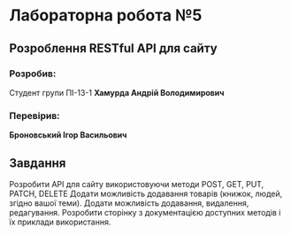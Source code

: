 # Лабораторна робота №5

## Розроблення RESTful API для сайту

### Розробив:

Студент групи ПІ-13-1 **Хамурда Андрій Володимирович**


### Перевірив:

**Броновський Ігор Васильович**


## Завдання

Розробити API для сайту використовуючи методи POST, GET, PUT, PATCH, DELETE
Додати можливість додавання товарів (книжок, людей, згідно вашої теми).
Додати можливість додавання, видалення, редагування.
Розробити сторінку з документацією доступних методів і їх приклади використання.
